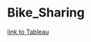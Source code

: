# Bike_Sharing
[link to Tableau](https://public.tableau.com/shared/K69TJ9DSP?:display_count=n&:origin=viz_share_link)
